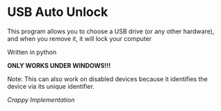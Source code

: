 # USB Auto Unlock
This program allows you to choose a USB drive (or any other hardware), and when you remove it, it will lock your computer

Written in python

**ONLY WORKS UNDER WINDOWS!!!**

Note: This can also work on disabled devices because it identifies the device via its unique identifier.

*Crappy Implementation*
